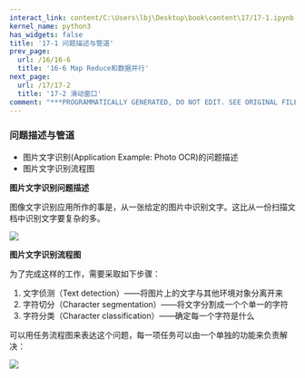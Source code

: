```yaml
---
interact_link: content/C:\Users\lbj\Desktop\book\content\17/17-1.ipynb
kernel_name: python3
has_widgets: false
title: '17-1 问题描述与管道'
prev_page:
  url: /16/16-6
  title: '16-6 Map Reduce和数据并行'
next_page:
  url: /17/17-2
  title: '17-2 滑动窗口'
comment: "***PROGRAMMATICALLY GENERATED, DO NOT EDIT. SEE ORIGINAL FILES IN /content***"
---
```


### 问题描述与管道

+ 图片文字识别(Application Example: Photo OCR)的问题描述
+ 图片文字识别流程图 

**图片文字识别问题描述**

图像文字识别应用所作的事是，从一张给定的图片中识别文字。这比从一份扫描文档中识别文字要复杂的多。 

![](https://i.loli.net/2018/12/02/5c03216750f6e.png)


**图片文字识别流程图**

为了完成这样的工作，需要采取如下步骤： 
1. 文字侦测（Text detection）——将图片上的文字与其他环境对象分离开来 
2. 字符切分（Character segmentation）——将文字分割成一个个单一的字符 
3. 字符分类（Character classification）——确定每一个字符是什么 

可以用任务流程图来表达这个问题，每一项任务可以由一个单独的功能来负责解决： 

![](https://i.loli.net/2018/12/02/5c0321ba010d5.png)
